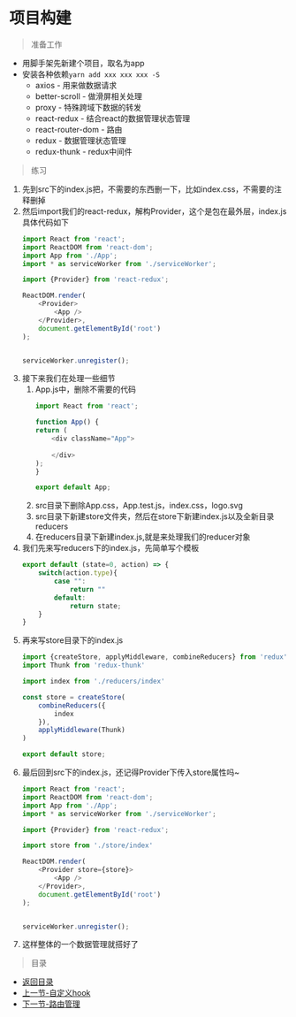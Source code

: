 # 项目构建

> 准备工作
* 用脚手架先新建个项目，取名为app
* 安装各种依赖`yarn add xxx xxx xxx -S`
    * axios - 用来做数据请求
    * better-scroll - 做滑屏相关处理
    * proxy - 特殊跨域下数据的转发
    * react-redux - 结合react的数据管理状态管理
    * react-router-dom - 路由
    * redux - 数据管理状态管理
    * redux-thunk - redux中间件

> 练习
1. 先到src下的index.js把，不需要的东西删一下，比如index.css，不需要的注释删掉
2. 然后import我们的react-redux，解构Provider，这个是包在最外层，index.js具体代码如下
    ```js
    import React from 'react';
    import ReactDOM from 'react-dom';
    import App from './App';
    import * as serviceWorker from './serviceWorker';

    import {Provider} from 'react-redux';

    ReactDOM.render(
        <Provider>
            <App />
        </Provider>,
        document.getElementById('root')
    );


    serviceWorker.unregister();

    ```
3. 接下来我们在处理一些细节
    1. App.js中，删除不需要的代码
        ```js
        import React from 'react';

        function App() {
        return (
            <div className="App">
            
            </div>
        );
        }

        export default App;        
        ```
    2. src目录下删除App.css，App.test.js，index.css，logo.svg  
    3. src目录下新建store文件夹，然后在store下新建index.js以及全新目录reducers
    4. 在reducers目录下新建index.js,就是来处理我们的reducer对象
4. 我们先来写reducers下的index.js，先简单写个模板 
    ```js
    export default (state=0, action) => {
        switch(action.type){
            case "":
                return ""  
            default: 
                return state;
        }
    } 
    ```
5. 再来写store目录下的index.js  
    ```js
    import {createStore, applyMiddleware, combineReducers} from 'redux';
    import Thunk from 'redux-thunk'

    import index from './reducers/index'

    const store = createStore(
        combineReducers({
            index
        }),
        applyMiddleware(Thunk)
    )

    export default store; 
    ```
6. 最后回到src下的index.js，还记得Provider下传入store属性吗~ 
    ```js
    import React from 'react';
    import ReactDOM from 'react-dom';
    import App from './App';
    import * as serviceWorker from './serviceWorker';

    import {Provider} from 'react-redux';

    import store from './store/index'

    ReactDOM.render(
        <Provider store={store}>
            <App />
        </Provider>,
        document.getElementById('root')
    );


    serviceWorker.unregister();
    ```
7. 这样整体的一个数据管理就搭好了    

> 目录

* [返回目录](../../README.md)
* [上一节-自定义hook](../day-17/自定义hook.md)
* [下一节-路由管理](../day-19/路由管理.md)
